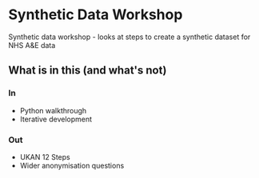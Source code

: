 # Synthetic Data Workshop

Synthetic data workshop - looks at steps to create a synthetic dataset for NHS A&amp;E data

## What is in this (and what's not)

### In

- Python walkthrough
- Iterative development

### Out

- UKAN 12 Steps
- Wider anonymisation questions

